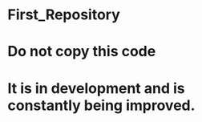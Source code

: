 # First_Repository

# Do not copy this code
# It is in development and is constantly being improved.
